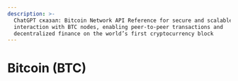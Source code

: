 ```yaml
---
description: >-
  ChatGPT сказал: Bitcoin Network API Reference for secure and scalable
  interaction with BTC nodes, enabling peer-to-peer transactions and
  decentralized finance on the world’s first cryptocurrency block
---
```


# Bitcoin (BTC)

